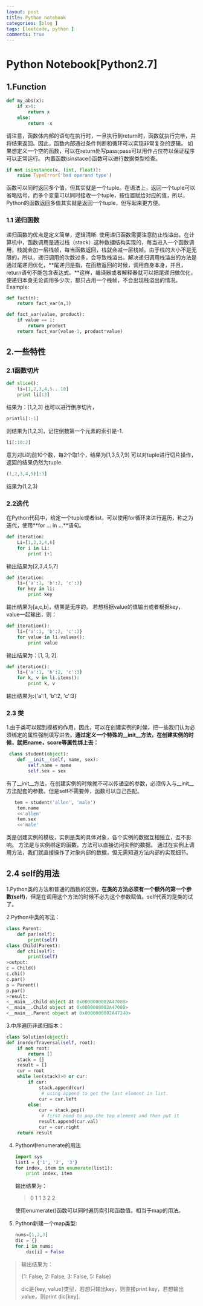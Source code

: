 ```yaml
---
layout: post
title: Python notebook
categories: [blog ]
tags: [leetcode, python ]
comments: true
---
```

# Python Notebook[Python2.7]
## 1.Function
```python
def my_abs(x):
    if x>0:
        return x
    else:
        return -x
```
请注意，函数体内部的语句在执行时，一旦执行到return时，函数就执行完毕，并将结果返回。因此，函数内部通过条件判断和循环可以实现非常复杂的逻辑。
如果想定义一个空的函数，可以在return处写pass;pass可以用作占位符以保证程序可以正常运行。
内置函数isinstace()函数可以进行数据类型检查。  
```python
if not isinstance(x, (int, float)):
    raise TypeError('bad operand type')
```
函数可以同时返回多个值，但其实就是一个tuple。在语法上，返回一个tuple可以省略括号，而多个变量可以同时接收一个tuple，按位置赋给对应的值，所以，Python的函数返回多值其实就是返回一个tuple，但写起来更方便。<br/>
### 1.1 递归函数
递归函数的优点是定义简单，逻辑清晰.
使用递归函数需要注意防止栈溢出。在计算机中，函数调用是通过栈（stack）这种数据结构实现的，每当进入一个函数调用，栈就会加一层栈帧，每当函数返回，栈就会减一层栈帧。由于栈的大小不是无限的，所以，递归调用的次数过多，会导致栈溢出。解决递归调用栈溢出的方法是通过尾递归优化，**尾递归是指，在函数返回的时候，调用自身本身，并且，return语句不能包含表达式。**这样，编译器或者解释器就可以把尾递归做优化，使递归本身无论调用多少次，都只占用一个栈帧，不会出现栈溢出的情况。
Example:
```python
def fact(n):
    return fact_var(n,1)

def fact_var(value, product):
    if value == 1:
        return product 
    return fact_var(value-1, product*value)
```


## 2.一些特性

### 2.1函数切片

```python
def slice():
    li=[1,2,3,4,5...10]
    print li[:3]
```
结果为：[1,2,3]
也可以进行倒序切片，
```python
printli[:-1]
```
则结果为[1,2,3]，记住倒数第一个元素的索引是-1.

```python
li[:10:2]
```
意为对Li的前10个数，每2个取1个，结果为[1,3,5,7,9]
可以对tuple进行切片操作，返回的结果仍然为tuple.

```python
(1,2,3,4,5)[:3]
```
 结果为(1,2,3)

### 2.2迭代
在Python代码中，给定一个tuple或者list，可以使用for循环来进行遍历，称之为迭代，使用**for ... in ...**语句。

```python
def iteration:
    Li=[1,2,3,4,6]
    for i in Li:
        print i+1
```
输出结果为[2,3,4,5,7]

```python
def iteration:
    li={'a':1, 'b':2, 'c':3}
    for key in li:
        print key
```
输出结果为[a,c,b]，结果是无序的。
若想根据value的值输出或者根据key，value一起输出，则：

```python
def iteration():
    li={'a':1, 'b':2, 'c':3}
    for value in li.values():
        print value
```
输出结果为：[1, 3, 2].

```python
def iteration():
    li={'a':1, 'b':2, 'c':3}
    for k, v in li.items():
        print k, v
```
输出结果为:{'a':1, 'b':2, 'c':3}

### 2.3 类
1.由于类可以起到模板的作用，因此，可以在创建实例的时候，把一些我们认为必须绑定的属性强制填写进去。**通过定义一个特殊的\_\_init\_\_方法，在创建实例的时候，就把name，score等属性绑上去：**

```python
 class student(object):
    def __init__(self, name, sex):
        self.name = name
        self.sex = sex
```

有了\_\_init\_\_方法，在创建实例的时候就不可以传递空的参数，必须传入与\_\_init\_\_方法配套的参数。但是self不需要传，函数可以自己匹配。
```python
   tem = student('allen', 'male')
    tem.name
    <<'allen'
    tem.sex
    <<'male'
```
类是创建实例的模板，实例是类的具体对象，各个实例的数据互相独立，互不影响。
方法是与实例绑定的函数，方法可以直接访问实例的数据。
通过在实例上调用方法，我们就直接操作了对象内部的数据，但无需知道方法内部的实现细节。

## 2.4 self的用法

1.Python类的方法和普通的函数的区别，**在类的方法必须有一个额外的第一个参数(self)**，但是在调用这个方法的时候不必为这个参数赋值。self代表的是类的试了。

2.Python中类的写法：

```python
class Parent:
    def par(self):
        print(self)
class Child(Parent):
    def chi(self):
        print(self)
>output:
c = Child()
c.chi()
c.par()
p = Parent()
p.par()
>result:
<__main__.Child object at 0x0000000002A47080>
<__main__.Child object at 0x0000000002A47080>
<__main__.Parent object at 0x0000000002A47240>
```

3.中序遍历非递归版本：

```python
class Solution(object):
def inorderTraversal(self, root):
	if not root:
		return []
	stack = []
	result = []
	cur = root
	while len(stack)>0 or cur:
		if cur:
			stack.append(cur)
             # using append to get the last element in list.
			cur = cur.left
		else: 
		    cur = stack.pop()
             # first need to pop the top element and then put it              			  into result.
		    result.append(cur.val)
		    cur = cur.right
	return result
```

4. Python中enumerate的用法

   ```python
   import sys
   list1 = {'1', '2', '3'}
   for index, item in enumerate(list1):
       print index, item
   ```
   输出结果为：

   >0 1
   >1 3
   >2 2

   使用enumerate()函数可以同时遍历索引和函数值。相当于map的用法。

5. Python新建一个map类型:

   ```python
   nums=[1,2,3]
   dic = {}
   for i in nums:
       dic[i] = False
   ```

> 输出结果为：
>
> {1: False, 2: False, 3: False, 5: False}
>
> dic是{key, value}类型，若想只输出key，则直接print key，若想输出value，则print dic[key].